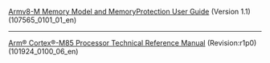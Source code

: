 [Armv8-M Memory Model and MemoryProtection User Guide][id_link1] (Version 1.1)(107565_0101_01_en)
 ___ 
[Arm® Cortex®-M85 Processor Technical Reference Manual][id_link2] (Revision:r1p0) (101924_0100_06_en)


[id_link1]: https://documentation-service.arm.com/static/64c783b138511951cb7a2575?token=
[id_link2]: https://documentation-service.arm.com/static/641a35e18df5201251be9dec?token=
